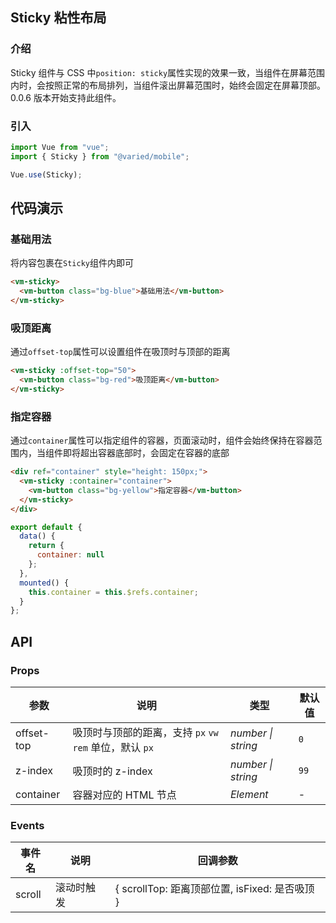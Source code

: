 ## Sticky 粘性布局

### 介绍

Sticky 组件与 CSS 中`position: sticky`属性实现的效果一致，当组件在屏幕范围内时，会按照正常的布局排列，当组件滚出屏幕范围时，始终会固定在屏幕顶部。0.0.6 版本开始支持此组件。

### 引入

```js
import Vue from "vue";
import { Sticky } from "@varied/mobile";

Vue.use(Sticky);
```

## 代码演示

### 基础用法

将内容包裹在`Sticky`组件内即可

```html
<vm-sticky>
  <vm-button class="bg-blue">基础用法</vm-button>
</vm-sticky>
```

### 吸顶距离

通过`offset-top`属性可以设置组件在吸顶时与顶部的距离

```html
<vm-sticky :offset-top="50">
  <vm-button class="bg-red">吸顶距离</vm-button>
</vm-sticky>
```

### 指定容器

通过`container`属性可以指定组件的容器，页面滚动时，组件会始终保持在容器范围内，当组件即将超出容器底部时，会固定在容器的底部

```html
<div ref="container" style="height: 150px;">
  <vm-sticky :container="container">
    <vm-button class="bg-yellow">指定容器</vm-button>
  </vm-sticky>
</div>
```

```js
export default {
  data() {
    return {
      container: null
    };
  },
  mounted() {
    this.container = this.$refs.container;
  }
};
```

## API

### Props

| 参数       | 说明                                                     | 类型               | 默认值 |
| ---------- | -------------------------------------------------------- | ------------------ | ------ |
| offset-top | 吸顶时与顶部的距离，支持 `px` `vw` `rem` 单位，默认 `px` | _number \| string_ | `0`    |
| z-index    | 吸顶时的 z-index                                         | _number \| string_ | `99`   |
| container  | 容器对应的 HTML 节点                                     | _Element_          | -      |

### Events

| 事件名 | 说明       | 回调参数                                       |
| ------ | ---------- | ---------------------------------------------- |
| scroll | 滚动时触发 | { scrollTop: 距离顶部位置, isFixed: 是否吸顶 } |
